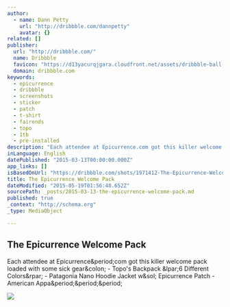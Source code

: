 ```yaml
---
author:
  - name: Dann Petty
    url: "http://dribbble.com/dannpetty"
    avatar: {}
related: []
publisher:
  url: "http://dribbble.com/"
  name: Dribbble
  favicon: "https://d13yacurqjgara.cloudfront.net/assets/dribbble-ball-192-ca31e1fa9e48daf014e441a1d358b5d1.png"
  domain: dribbble.com
keywords:
  - epicurrence
  - dribbble
  - screenshots
  - sticker
  - patch
  - t-shirt
  - fairends
  - topo
  - 1tb
  - pre-installed
description: "Each attendee at Epicurrence.com got this killer welcome pack loaded with some sick gear: - Topo's Backpack (6 Different Colors) - Patagonia Nano Hoodie Jacket w/ Epicurrence Patch - American Appa..."
inLanguage: English
datePublished: "2015-03-13T00:00:00.000Z"
app_links: []
isBasedOnUrl: "https://dribbble.com/shots/1971412-The-Epicurrence-Welcome-Pack?list=users&offset=4"
title: The Epicurrence Welcome Pack
dateModified: "2015-05-19T01:56:48.652Z"
sourcePath: _posts/2015-03-13-the-epicurrence-welcome-pack.md
published: true
_context: "http://schema.org"
_type: MediaObject

---
```

<article style=""><h1>The Epicurrence Welcome Pack</h1><p>Each attendee at Epicurrence&amp;period;com got this killer welcome pack loaded with some sick gear&amp;colon; - Topo's Backpack &amp;lpar;6 Different Colors&amp;rpar; - Patagonia Nano Hoodie Jacket w&amp;sol; Epicurrence Patch - American Appa&amp;period;&amp;period;&amp;period;</p><img src="https://d13yacurqjgara.cloudfront.net/users/3132/screenshots/1971412/epicurrence_welcomepack.jpg" /></article>